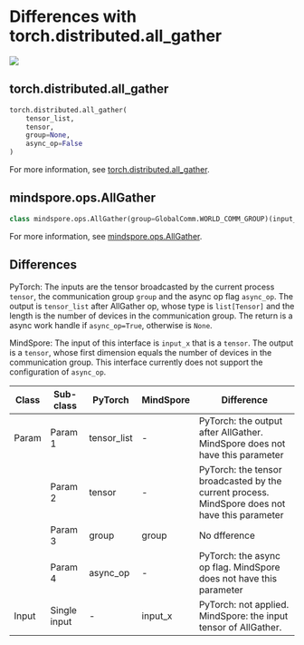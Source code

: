 # Differences with torch.distributed.all_gather

<a href="https://gitee.com/mindspore/docs/blob/r2.1/docs/mindspore/source_en/note/api_mapping/pytorch_diff/all_gather.md" target="_blank"><img src="https://mindspore-website.obs.cn-north-4.myhuaweicloud.com/website-images/r2.1/resource/_static/logo_source_en.png"></a>

## torch.distributed.all_gather

```python
torch.distributed.all_gather(
    tensor_list,
    tensor,
    group=None,
    async_op=False
)
```

For more information, see [torch.distributed.all_gather](https://pytorch.org/docs/1.8.1/distributed.html#torch.distributed.all_gather).

## mindspore.ops.AllGather

```python
class mindspore.ops.AllGather(group=GlobalComm.WORLD_COMM_GROUP)(input_x)
```

For more information, see [mindspore.ops.AllGather](https://mindspore.cn/docs/en/r2.1/api_python/ops/mindspore.ops.AllGather.html#mindspore.ops.AllGather).

## Differences

PyTorch: The inputs are the tensor broadcasted by the current process `tensor`, the communication group `group` and the async op flag `async_op`. The output is `tensor_list` after AllGather op, whose type is `list[Tensor]` and the length is the number of devices in the communication group. The return is a async work handle if `async_op=True`, otherwise is `None`.

MindSpore: The input of this interface is `input_x` that is a `tensor`. The output is a `tensor`, whose first dimension equals the number of devices in the communication group. This interface currently does not support the configuration of `async_op`.

| Class | Sub-class |PyTorch | MindSpore | Difference |
| --- | --- | --- | --- |---|
|Param | Param 1 | tensor_list | - |PyTorch: the output after AllGather. MindSpore does not have this parameter|
| | Param 2 | tensor | - |PyTorch: the tensor broadcasted by the current process. MindSpore does not have this parameter |
| | Param 3 | group | group |No dfference|
| | Param 4 | async_op | - |PyTorch: the async op flag. MindSpore does not have this parameter|
| Input | Single input | - | input_x | PyTorch: not applied. MindSpore: the input tensor of AllGather. |
